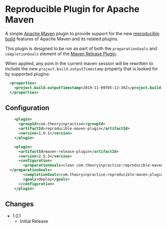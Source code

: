 # Reproducible Plugin for Apache Maven

A simple [Apache Maven](http://maven.apache.org) plugin to provide support for the new [reproducible build](https://maven.apache.org/guides/mini/guide-reproducible-builds.html) features of Apache Maven and its related plugins.

This plugin is designed to be run as part of both the `preparationGoals` and `completionGoals` element of the [Maven Release Plugin](https://maven.apache.org/maven-release/maven-release-plugin/).

When applied, any pom in the current maven session will be rewritten to include the new `project.build.outputTimestamp` property that is looked for by supported plugins:

```xml
  <properties>
    <project.build.outputTimestamp>2019-11-09T05:12:36Z</project.build.outputTimestamp>
  </properties>
```

## Configuration


```xml
    <plugin>
      <groupId>com.theoryinpractise</groupId>
      <artifactId>reproducible-maven-plugin</artifactId>
      <version>1.0.1</version>
    </plugin>

    <plugin>
      <artifactId>maven-release-plugin</artifactId>
      <version>2.5.3</version>
      <configuration>
        <preparationGoals>clean com.theoryinpractise:reproducible-maven-plugin:apply install
  </preparationGoals>
        <completionGoals>com.theoryinpractise:reproducible-maven-plugin:clear</completionGoals>
        <goals>deploy</goals>
      </configuration>
    </plugin>
```
## Changes

* 1.0.1
  * Initial Release
